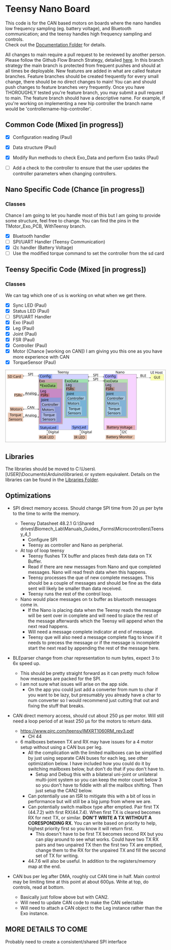 # Teensy Nano Board

This code is for the CAN based motors on boards where the nano handles low frequency sampling (eg. battery voltage), and Bluetooth communication; and the teensy handles high frequency sampling and controls.  
Check out the [Documentation Folder](/Documentation) for details.

All changes to main require a pull request to be reviewed by another person. Please follow the Github Flow Branch Strategy, detailed [here](https://www.gitkraken.com/learn/git/best-practices/git-branch-strategy#github-flow-branch-strategy).
In this branch strategy the main branch is protected from frequent pushes and should at all times be deployable. New features are added in what are
called feature branches. Feature branches should be created frequently for every small change, there should be no direct changes to main! You can
and should push changes to feature branches very frequently. Once you have THOROUGHLY tested you're feature branch, you may submit a pull request
to main. The feature branch should have a descriptive name. For example, if you're working on implementing a new hip controller the branch name
would be 'controllername-hip-controller'.


## Common Code (Mixed [in progress])
- [x] Configuration reading (Paul)
- [x] Data structure (Paul)
- [x] Modify Run methods to check Exo_Data and perform Exo tasks (Paul)
- [ ] Add a check to the controller to ensure that the user updates the controller parameters when changing 
controllers.


## Nano Specific Code (Chance [in progress])
### Classes
Chance I am going to let you handle most of this but I am going to provide some structure, feel free to change.  You can find the pins in the TMotor_Exo_PCB, WithTeensy branch.
- [X] Bluetooth handler
- [ ] SPI/UART Handler (Teensy Communication)
- [X] i2c handler (Battery Voltage)
- [ ] Use the modified torque command to set the controller from the sd card

## Teensy Specific Code (Mixed [in progress])
### Classes
We can tag which one of us is working on what when we get there.
- [X] Sync LED (Paul)
- [X] Status LED (Paul)
- [ ] SPI/UART Handler
- [X] Exo (Paul)
- [X] Leg (Paul)
- [X] Joint (Paul)
- [X] FSR (Paul)
- [X] Controller (Paul)
- [X] Motor (Chance [working on CAN]) I am giving you this one as you have more experience with CAN
- [X] TorqueSensor (Paul)

![Diagram](/Documentation/Figures/CodeDiagram.svg)

## Libraries
The libraries should be moved to C:\Users\\\[USER\]\Documents\Arduino\libraries\ or system equivalent.
Details on the libraries can be found in the [Libraries Folder](/Libraries).

## Optimizations
- SPI direct memory access. Should change SPI time from 20 &mu;s per byte to the time to write the memory.
    - Teensy Datasheet 48.2.1 G:\Shared drives\Biomech_Lab\Manuals_Guides_Forms\Microcontrollers\Teensy_4_1
        - Configure SPI
        - Teensy as controller and Nano as peripherial.
    - At top of loop teensy
        - Teensy flushes TX buffer and places fresh data data on TX Buffer.
        - Read if there are new messages from Nano and que completed messages.  Nano will read fresh data when this happens.
        - Teensy processes the que of new complete messages.  This should be a couple of messages and should be fine as the data sent will likely be smaller than data received.
        - Teensy runs the rest of the control loop.
    - Nano would place messages on tx buffer as bluetooth messages come in.
        - If the Nano is placing data when the Teensy reads the message will be sent over in complete and will need to place the rest of the message afterwards which the Teensy will append when the next read happens.
        - Will need a message complete indicator at end of message.
        - Teensy que will also need a message complete flag to know if it needs to precess the message or if the message is incomplete start the next read by appending the rest of the message here. 
        
        
- BLEparser change from char representation to num bytes, expect 3 to 6x speed up.
    - This should be pretty straight forward as it can pretty much follow how messages are packed for the SPI.
    - I am not sure what issues will arise on the app side.
        - On the app you could just add a converter from num to char if you want to be lazy, but presumably you already have a char to num converter so I would recommend just cutting that out and fixing the stuff that breaks.
    
- CAN direct memory access, should cut about 250 &mu;s per motor.  Will still need a loop period of at least 250 &mu;s for the motors to return data.
    - https://www.pjrc.com/teensy/IMXRT1060RM_rev3.pdf 
        - CH 44
    - 6 mailboxes between TX and RX may have issues for a 4 motor setup without using a CAN bus per leg.  
        - All the complication with the limited mailboxes can be simplified by just using separate CAN buses for each leg, see other optimization below.  I have included how you could do it by switching mailboxes below, but don't do that if you don't have to.
            - Setup and Debug this with a bilateral uni-joint or unilateral multi-joint system so you can keep the motor count below 3 so you don't have to fiddle with all the mailbox shifting.  Then just setup the CAN2 below.
        - Can potentially use an ISR to mitigate this with a bit of loss in performance but will still be a big jump from where we are.
        - Can potentially switch mailbox type after emptied. Pair first TX (44.7.2) with first RX(44.7.4). When first TX is cleared becomes RX for next TX, or similar.  **DON'T WRITE A TX WITHOUT A CORESPONDING RX**.  You can write based on priority to help, highest priority first so you know it will return first.
            - This doesn't have to be first TX becomes second RX but you can play around to see what works.  Could have two TX RX pairs and two unpaired TX then the first two TX are emptied, change them to the RX for the unpaired TX and fill the second set of TX for writing.
        - 44.7.6 will also be useful.  In addition to the registers/memory map at the end.
    
- CAN bus per leg after DMA, roughly cut CAN time in half. Main control may be limiting time at this point at about 600&mu;s. Write at top, do controls, read at bottom.
    - Basically just follow above but with CAN2.  
    - Will need to update CAN code to make the CAN selectable 
    - Will need to attach a CAN object to the Leg instance rather than the Exo instance.
    

## MORE DETAILS TO COME
Probably need to create a consistent/shared SPI interface

